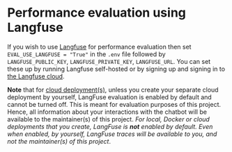 # Performance evaluation using Langfuse

If you wish to use [Langfuse](https://langfuse.com/) for performance evaluation then set `EVAL_USE_LANGFUSE = "True"` in the `.env` file followed by `LANGFUSE_PUBLIC_KEY`, `LANGFUSE_PRIVATE_KEY`, `LANGFUSE_URL`. You can set these up by running Langfuse self-hosted or by signing up and signing in to [the Langfuse cloud](https://cloud.langfuse.com/).

**Note** that for [cloud deployment(s)](cloud-deployments.md), unless you create your separate cloud deployment by yourself, LangFuse evaluation is enabled by default and cannot be turned off. This is meant for evaluation purposes of this project. Hence, all information about your interactions with the chatbot will be available to the maintainer(s) of this project. _For local, Docker or cloud deployments that you create, LangFuse is **not** enabled by default. Even when enabled, by yourself, LangFuse traces will be available to you, and not the maintainer(s) of this project_.
